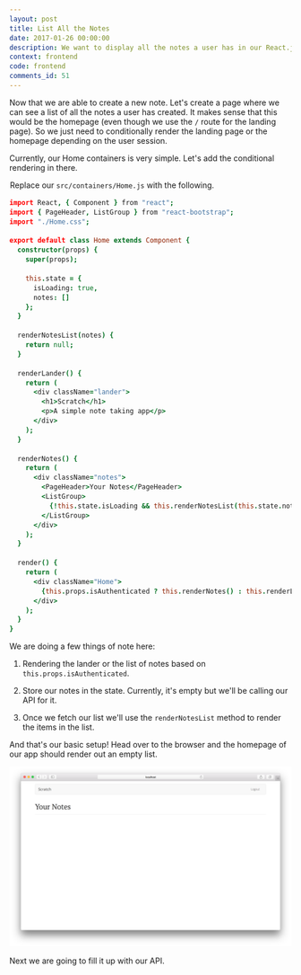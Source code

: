 ```yaml
---
layout: post
title: List All the Notes
date: 2017-01-26 00:00:00
description: We want to display all the notes a user has in our React.js app. To do this we are going to use our Home container and render a list if a user is logged in.
context: frontend
code: frontend
comments_id: 51
---
```


Now that we are able to create a new note. Let's create a page where we can see a list of all the notes a user has created. It makes sense that this would be the homepage (even though we use the `/` route for the landing page). So we just need to conditionally render the landing page or the homepage depending on the user session.

Currently, our Home containers is very simple. Let's add the conditional rendering in there.

<img class="code-marker" src="/assets/s.png" />Replace our `src/containers/Home.js` with the following.

``` coffee
import React, { Component } from "react";
import { PageHeader, ListGroup } from "react-bootstrap";
import "./Home.css";

export default class Home extends Component {
  constructor(props) {
    super(props);

    this.state = {
      isLoading: true,
      notes: []
    };
  }

  renderNotesList(notes) {
    return null;
  }

  renderLander() {
    return (
      <div className="lander">
        <h1>Scratch</h1>
        <p>A simple note taking app</p>
      </div>
    );
  }

  renderNotes() {
    return (
      <div className="notes">
        <PageHeader>Your Notes</PageHeader>
        <ListGroup>
          {!this.state.isLoading && this.renderNotesList(this.state.notes)}
        </ListGroup>
      </div>
    );
  }

  render() {
    return (
      <div className="Home">
        {this.props.isAuthenticated ? this.renderNotes() : this.renderLander()}
      </div>
    );
  }
}
```

We are doing a few things of note here:

1. Rendering the lander or the list of notes based on `this.props.isAuthenticated`.

2. Store our notes in the state. Currently, it's empty but we'll be calling our API for it.

3. Once we fetch our list we'll use the `renderNotesList` method to render the items in the list.

And that's our basic setup! Head over to the browser and the homepage of our app should render out an empty list.

![Empty homepage loaded screenshot](/assets/empty-homepage-loaded.png)

Next we are going to fill it up with our API.
